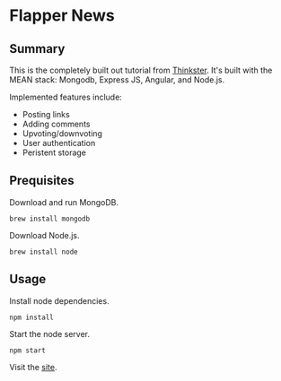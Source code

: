 # Flapper News

## Summary

This is the completely built out tutorial from [Thinkster](https://thinkster.io/mean-stack-tutorial). It's built with the MEAN stack: Mongodb, Express JS, Angular, and Node.js.

Implemented features include:

* Posting links
* Adding comments
* Upvoting/downvoting
* User authentication
* Peristent storage

## Prequisites

Download and run MongoDB.

``` 
brew install mongodb 
```

Download Node.js.

``` 
brew install node 
```

## Usage

Install node dependencies.

``` 
npm install 
```

Start the node server.

``` 
npm start 
```

Visit the [site](http://localhost:3000/#/home).